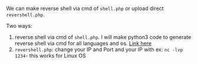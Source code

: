 We can make reverse shell via cmd of `shell.php` or upload direct `revershell.php`.

Two ways:
1. reverse shell via cmd of `shell.php`. I will make python3 code to generate reverse shell via cmd for all languages and os. [Link here](https://github.com/HoangKien1020/WebShells/blob/main/README.md)
2. `revershell.php`: change your IP and Port and your IP with ex:  `nc -lvp 1234`- this works for Linux OS
